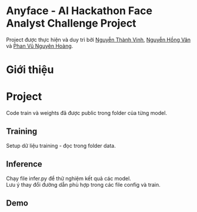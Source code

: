 # Anyface - AI Hackathon Face Analyst Challenge Project 
Project được thực hiện và duy trì bởi [Nguyễn Thành Vinh](https://github.com/VinhASOKEN), [Nguyễn Hồng Vân]() và [Phan Vũ Nguyên Hoàng](https://github.com/t1tc01).

# Giới thiệu 

# Project
 Code train và weights đã được public trong folder của từng model. <br>
  ## Training 
  Setup dữ liệu training - đọc trong folder data. <br>
   
  ## Inference
  Chạy file infer.py để thử nghiệm kết quả các model.<br>
  Lưu ý thay đổi đường dẫn phù hợp trong các file config và train.<br>

  ## Demo 
  

  

